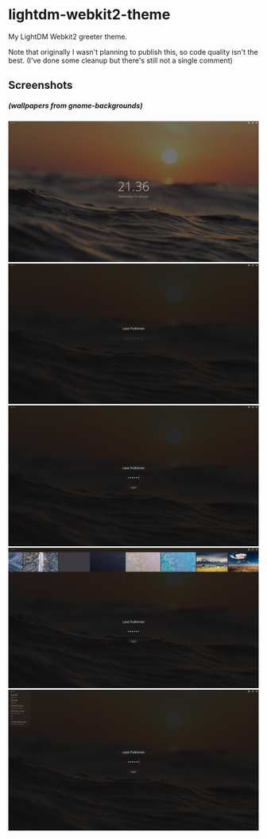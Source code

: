 # lightdm-webkit2-theme
My LightDM Webkit2 greeter theme.

Note that originally I wasn't planning to publish this, so code quality isn't the best.
(I've done some cleanup but there's still not a single comment)

## Screenshots
##### (wallpapers from gnome-backgrounds)
![Screenshot 1](screenshots/screenshot1.png)
![Screenshot 2](screenshots/screenshot2.png)
![Screenshot 3](screenshots/screenshot3.png)
![Screenshot 4](screenshots/screenshot4.png)
![Screenshot 5](screenshots/screenshot5.png)
